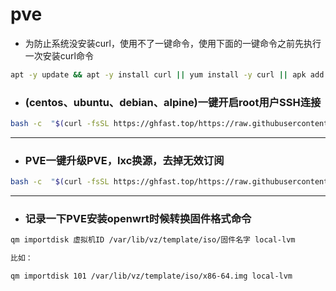 # pve

- 为防止系统没安装curl，使用不了一键命令，使用下面的一键命令之前先执行一次安装curl命令
```sh
apt -y update && apt -y install curl || yum install -y curl || apk add curl bash
```

- ### (centos、ubuntu、debian、alpine)一键开启root用户SSH连接
```sh
bash -c  "$(curl -fsSL https://ghfast.top/https://raw.githubusercontent.com/281677160/pve/main/ssh.sh)"
```
---
- ### PVE一键升级PVE，lxc换源，去掉无效订阅
```sh
bash -c  "$(curl -fsSL https://ghfast.top/https://raw.githubusercontent.com/281677160/pve/main/pvehy.sh)"
```
---
- ### 记录一下PVE安装openwrt时候转换固件格式命令
```sh
qm importdisk 虚拟机ID /var/lib/vz/template/iso/固件名字 local-lvm

比如：

qm importdisk 101 /var/lib/vz/template/iso/x86-64.img local-lvm
```


